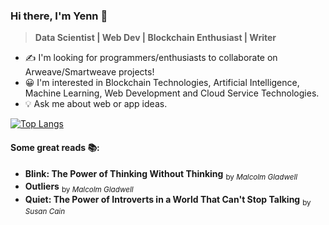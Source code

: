 

### Hi there, I'm Yenn 👋
> **Data Scientist | Web Dev | Blockchain Enthusiast | Writer**

- ✍️ I'm looking for programmers/enthusiasts to collaborate on Arweave/Smartweave projects!  <br>
- 😀 I'm interested in Blockchain Technologies, Artificial Intelligence, Machine Learning, Web Development and Cloud Service Technologies. <br>
- 💡 Ask me about web or app ideas.

[![Top Langs](https://github-readme-stats.vercel.app/api/top-langs/?username=yenn01)](https://github.com/anuraghazra/github-readme-stats)

#### Some great reads 📚:
- **Blink: The Power of Thinking Without Thinking** <sub>by _Malcolm Gladwell_ </sub><br>
- **Outliers** <sub>by _Malcolm Gladwell_ </sub><br>
- **Quiet: The Power of Introverts in a World That Can't Stop Talking** <sub>by _Susan Cain_ </sub>
<!--
**yenn01/yenn01** is a ✨ _special_ ✨ repository because its `README.md` (this file) appears on your GitHub profile.

Here are some ideas to get you started:

- 🔭 I’m currently working on ...
- 🌱 I’m currently learning ...
- 👯 I’m looking to collaborate on ...
- 🤔 I’m looking for help with ...
- 💬 Ask me about ...
- 📫 How to reach me: ...
- 😄 Pronouns: ...
- ⚡ Fun fact: ...
-->

